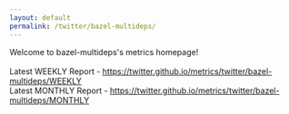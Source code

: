 ```yaml
---
layout: default
permalink: /twitter/bazel-multideps/
---
```

Welcome to bazel-multideps's metrics homepage!
<br><br>
Latest WEEKLY Report - <a href="https://twitter.github.io/metrics/twitter/bazel-multideps/WEEKLY">https://twitter.github.io/metrics/twitter/bazel-multideps/WEEKLY</a>
<br>
Latest MONTHLY Report - <a href="https://twitter.github.io/metrics/twitter/bazel-multideps/MONTHLY">https://twitter.github.io/metrics/twitter/bazel-multideps/MONTHLY</a>
<br>
